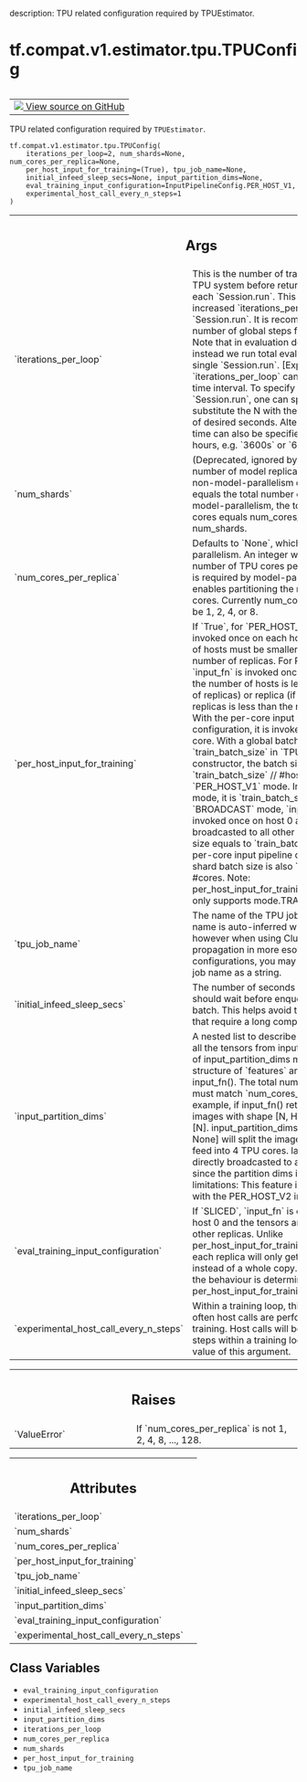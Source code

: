 description: TPU related configuration required by TPUEstimator.

<div itemscope itemtype="http://developers.google.com/ReferenceObject">
<meta itemprop="name" content="tf.compat.v1.estimator.tpu.TPUConfig" />
<meta itemprop="path" content="Stable" />
<meta itemprop="property" content="__new__"/>
<meta itemprop="property" content="eval_training_input_configuration"/>
<meta itemprop="property" content="experimental_host_call_every_n_steps"/>
<meta itemprop="property" content="initial_infeed_sleep_secs"/>
<meta itemprop="property" content="input_partition_dims"/>
<meta itemprop="property" content="iterations_per_loop"/>
<meta itemprop="property" content="num_cores_per_replica"/>
<meta itemprop="property" content="num_shards"/>
<meta itemprop="property" content="per_host_input_for_training"/>
<meta itemprop="property" content="tpu_job_name"/>
</div>

# tf.compat.v1.estimator.tpu.TPUConfig

<!-- Insert buttons and diff -->

<table class="tfo-notebook-buttons tfo-api nocontent" align="left">
<td>
  <a target="_blank" href="https://github.com/tensorflow/estimator/tree/master/tensorflow_estimator/python/estimator/tpu/tpu_config.py">
    <img src="https://www.tensorflow.org/images/GitHub-Mark-32px.png" />
    View source on GitHub
  </a>
</td>
</table>



TPU related configuration required by `TPUEstimator`.

<pre class="devsite-click-to-copy prettyprint lang-py tfo-signature-link">
<code>tf.compat.v1.estimator.tpu.TPUConfig(
    iterations_per_loop=2, num_shards=None, num_cores_per_replica=None,
    per_host_input_for_training=(True), tpu_job_name=None,
    initial_infeed_sleep_secs=None, input_partition_dims=None,
    eval_training_input_configuration=InputPipelineConfig.PER_HOST_V1,
    experimental_host_call_every_n_steps=1
)
</code></pre>



<!-- Placeholder for "Used in" -->


<!-- Tabular view -->
 <table class="responsive fixed orange">
<colgroup><col width="214px"><col></colgroup>
<tr><th colspan="2"><h2 class="add-link">Args</h2></th></tr>

<tr>
<td>
`iterations_per_loop`
</td>
<td>
This is the number of train steps running in TPU system
before returning to CPU host for each `Session.run`. This means global
step is increased `iterations_per_loop` times in one `Session.run`. It is
recommended to be set as number of global steps for next checkpoint. Note
that in evaluation don't use this value, instead we run total eval `steps`
on TPU for a single `Session.run`.
[Experimental]: `iterations_per_loop` can be specified as a time interval.
To specify N seconds in one `Session.run`, one can specify it as `Ns`
and substitute the N with the N with the number of desired seconds.
Alternatively, the unit of time can also be specified in minutes or
hours, e.g. `3600s` or `60m` or `1h`.
</td>
</tr><tr>
<td>
`num_shards`
</td>
<td>
(Deprecated, ignored by TPUEstimator). The number of model
replicas in the system. For non-model-parallelism case, this number equals
the total number of TPU cores. For model-parallelism, the total number of
TPU cores equals num_cores_per_replica * num_shards.
</td>
</tr><tr>
<td>
`num_cores_per_replica`
</td>
<td>
Defaults to `None`, which disables model parallelism.
An integer which describes the number of TPU cores per model replica. This
is required by model-parallelism which enables partitioning the model to
multiple cores. Currently num_cores_per_replica must be 1, 2, 4, or 8.
</td>
</tr><tr>
<td>
`per_host_input_for_training`
</td>
<td>
If `True`, for `PER_HOST_V1`, the `input_fn` is
invoked once on each host, and the number of hosts must be smaller or
equal to the number of replicas. For PER_HOST_V2, the `input_fn` is
invoked once for each host (if the number of hosts is less than the number
of replicas) or replica (if the number of replicas is less than the number
of hosts. With the per-core input pipeline configuration, it is invoked
once for each core. With a global batch size `train_batch_size` in
`TPUEstimator` constructor, the batch size for each shard is
`train_batch_size` // #hosts in the `True` or `PER_HOST_V1` mode. In
`PER_HOST_V2` mode, it is `train_batch_size` // #cores. In `BROADCAST`
mode, `input_fn` is only invoked once on host 0 and the tensors are
broadcasted to all other replicas. The batch size equals to
`train_batch_size`. With the per-core input pipeline configuration, the
shard batch size is also `train_batch_size` // #cores.
Note: per_host_input_for_training==PER_SHARD_V1 only supports mode.TRAIN.
</td>
</tr><tr>
<td>
`tpu_job_name`
</td>
<td>
The name of the TPU job. Typically, this name is auto-inferred
within TPUEstimator, however when using ClusterSpec propagation in more
esoteric cluster configurations, you may need to specify the job name as a
string.
</td>
</tr><tr>
<td>
`initial_infeed_sleep_secs`
</td>
<td>
The number of seconds the infeed thread should
wait before enqueueing the first batch. This helps avoid timeouts for
models that require a long compilation time.
</td>
</tr><tr>
<td>
`input_partition_dims`
</td>
<td>
A nested list to describe the partition dims for all
the tensors from input_fn(). The structure of input_partition_dims must
match the structure of `features` and `labels` from input_fn(). The total
number of partitions must match
`num_cores_per_replica`. For example, if input_fn() returns two tensors:
images with shape [N, H, W, C] and labels [N]. input_partition_dims =
[[1, 2, 2, 1], None] will split the images to 4 pieces and feed into 4
TPU cores. labels tensor are directly broadcasted to all the TPU cores
since the partition dims is `None`.
Current limitations: This feature is only supported with the PER_HOST_V2
input mode.
</td>
</tr><tr>
<td>
`eval_training_input_configuration`
</td>
<td>
If `SLICED`, `input_fn` is only invoked
once on host 0 and the tensors are broadcasted to all other replicas.
Unlike per_host_input_for_training=BROADCAST, each replica will only get a
slice of the data instead of a whole copy. If `PER_HOST_V1`, the behaviour
is determined by per_host_input_for_training.
</td>
</tr><tr>
<td>
`experimental_host_call_every_n_steps`
</td>
<td>
Within a training loop, this argument
sets how often host calls are performed during training. Host calls will
be evaluated every n steps within a training loop where n is the value of
this argument.
</td>
</tr>
</table>



<!-- Tabular view -->
 <table class="responsive fixed orange">
<colgroup><col width="214px"><col></colgroup>
<tr><th colspan="2"><h2 class="add-link">Raises</h2></th></tr>

<tr>
<td>
`ValueError`
</td>
<td>
If `num_cores_per_replica` is not 1, 2, 4, 8, ..., 128.
</td>
</tr>
</table>





<!-- Tabular view -->
 <table class="responsive fixed orange">
<colgroup><col width="214px"><col></colgroup>
<tr><th colspan="2"><h2 class="add-link">Attributes</h2></th></tr>

<tr>
<td>
`iterations_per_loop`
</td>
<td>

</td>
</tr><tr>
<td>
`num_shards`
</td>
<td>

</td>
</tr><tr>
<td>
`num_cores_per_replica`
</td>
<td>

</td>
</tr><tr>
<td>
`per_host_input_for_training`
</td>
<td>

</td>
</tr><tr>
<td>
`tpu_job_name`
</td>
<td>

</td>
</tr><tr>
<td>
`initial_infeed_sleep_secs`
</td>
<td>

</td>
</tr><tr>
<td>
`input_partition_dims`
</td>
<td>

</td>
</tr><tr>
<td>
`eval_training_input_configuration`
</td>
<td>

</td>
</tr><tr>
<td>
`experimental_host_call_every_n_steps`
</td>
<td>

</td>
</tr>
</table>



## Class Variables

* `eval_training_input_configuration` <a id="eval_training_input_configuration"></a>
* `experimental_host_call_every_n_steps` <a id="experimental_host_call_every_n_steps"></a>
* `initial_infeed_sleep_secs` <a id="initial_infeed_sleep_secs"></a>
* `input_partition_dims` <a id="input_partition_dims"></a>
* `iterations_per_loop` <a id="iterations_per_loop"></a>
* `num_cores_per_replica` <a id="num_cores_per_replica"></a>
* `num_shards` <a id="num_shards"></a>
* `per_host_input_for_training` <a id="per_host_input_for_training"></a>
* `tpu_job_name` <a id="tpu_job_name"></a>
